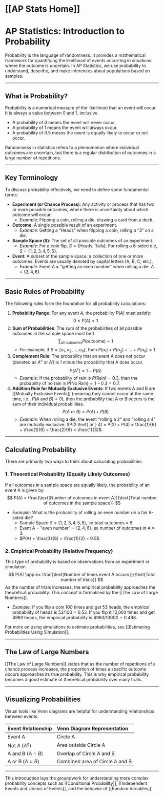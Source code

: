 # [[AP Stats Home]]
# AP Statistics: Introduction to Probability

Probability is the language of randomness. It provides a mathematical framework for quantifying the likelihood of events occurring in situations where the outcome is uncertain. In AP Statistics, we use probability to understand, describe, and make inferences about populations based on samples.

---

## What is Probability?

Probability is a numerical measure of the likelihood that an event will occur. It is always a value between 0 and 1, inclusive.
*   A probability of 0 means the event will never occur.
*   A probability of 1 means the event will always occur.
*   A probability of 0.5 means the event is equally likely to occur or not occur.

Randomness in statistics refers to a phenomenon where individual outcomes are uncertain, but there is a regular distribution of outcomes in a large number of repetitions.

---

## Key Terminology

To discuss probability effectively, we need to define some fundamental terms:

*   **Experiment (or Chance Process)**: Any activity or process that has two or more possible outcomes, where there is uncertainty about which outcome will occur.
    *   *Example*: Flipping a coin, rolling a die, drawing a card from a deck.
*   **Outcome**: A single possible result of an experiment.
    *   *Example*: Getting a "Heads" when flipping a coin, rolling a "3" on a die.
*   **Sample Space ($S$)**: The set of all possible outcomes of an experiment.
    *   *Example*: For a coin flip, $S = \{ \text{Heads, Tails} \}$. For rolling a 6-sided die, $S = \{ 1, 2, 3, 4, 5, 6 \}$.
*   **Event**: A subset of the sample space; a collection of one or more outcomes. Events are usually denoted by capital letters (A, B, C, etc.).
    *   *Example*: Event A = "getting an even number" when rolling a die. $A = \{ 2, 4, 6 \}$.

---

## Basic Rules of Probability

The following rules form the foundation for all probability calculations:

1.  **Probability Range**: For any event $A$, the probability $P(A)$ must satisfy:
    $$0 \le P(A) \le 1$$
2.  **Sum of Probabilities**: The sum of the probabilities of all possible outcomes in the sample space must be 1.
    $$ \sum_{\text{all outcomes}} P(\text{outcome}) = 1 $$
    *   For example, if $S = \{ o_1, o_2, \dots, o_n \}$, then $P(o_1) + P(o_2) + \dots + P(o_n) = 1$.
3.  **Complement Rule**: The probability that an event A does not occur (denoted as $A^c$ or $\text{A'}$) is 1 minus the probability that A does occur.
    $$ P(A^c) = 1 - P(A) $$
    *   *Example*: If the probability of rain is $P(\text{Rain}) = 0.3$, then the probability of no rain is $P(\text{No Rain}) = 1 - 0.3 = 0.7$.
4.  **Addition Rule for Mutually Exclusive Events**: If two events A and B are [[Mutually Exclusive Events]] (meaning they cannot occur at the same time, i.e., $P(A \text{ and } B) = 0$), then the probability that A or B occurs is the sum of their individual probabilities.
    $$ P(A \text{ or } B) = P(A) + P(B) $$
    *   *Example*: When rolling a die, the event "rolling a 2" and "rolling a 4" are mutually exclusive. $P(2 \text{ or } 4) = P(2) + P(4) = \frac{1}{6} + \frac{1}{6} = \frac{2}{6} = \frac{1}{3}$.

---

## Calculating Probability

There are primarily two ways to think about calculating probabilities:

### 1. Theoretical Probability (Equally Likely Outcomes)

If all outcomes in a sample space are equally likely, the probability of an event A is given by:
$$ P(A) = \frac{\text{Number of outcomes in event A}}{\text{Total number of outcomes in the sample space}} $$
*   *Example*: What is the probability of rolling an even number on a fair 6-sided die?
    *   Sample Space $S = \{1, 2, 3, 4, 5, 6\}$, so total outcomes = 6.
    *   Event A = "even number" = $\{2, 4, 6\}$, so number of outcomes in A = 3.
    *   $P(A) = \frac{3}{6} = \frac{1}{2} = 0.5$.

### 2. Empirical Probability (Relative Frequency)

This type of probability is based on observations from an experiment or simulation.
$$ P(A) \approx \frac{\text{Number of times event A occurs}}{\text{Total number of trials}} $$
As the number of trials increases, the empirical probability approaches the theoretical probability. This concept is formalized by the [[The Law of Large Numbers]].
*   *Example*: If you flip a coin 100 times and get 53 heads, the empirical probability of heads is $53/100 = 0.53$. If you flip it 10,000 times and get 4980 heads, the empirical probability is $4980/10000 = 0.498$.

For more on using simulations to estimate probabilities, see [[Estimating Probabilities Using Simulation]].

---

## The Law of Large Numbers

[[The Law of Large Numbers]] states that as the number of repetitions of a chance process increases, the proportion of times a specific outcome occurs approaches its true probability. This is why empirical probability becomes a good estimate of theoretical probability over many trials.

---

## Visualizing Probabilities

Visual tools like Venn diagrams are helpful for understanding relationships between events.

| **Event Relationship**          | **Venn Diagram Representation** |
| :------------------------------ | :------------------------------ |
| Event A                         | Circle A                        |
| Not A ($A^c$)                   | Area outside Circle A           |
| A and B ($A \cap B$)            | Overlap of Circle A and B       |
| A or B ($A \cup B$)             | Combined area of Circle A and B |

---

This introduction lays the groundwork for understanding more complex probability concepts such as [[Conditional Probability]], [[Independent Events and Unions of Events]], and the behavior of [[Random Variables]].